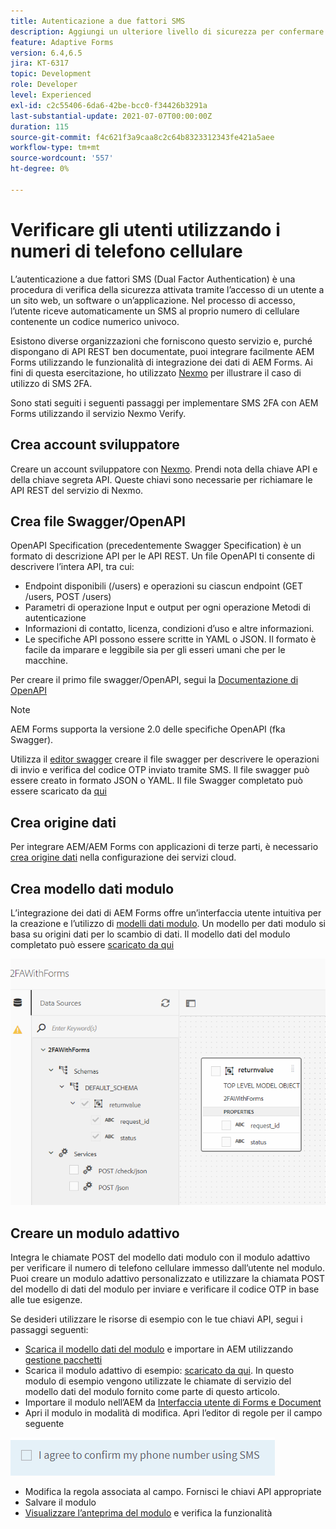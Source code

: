 ```yaml
---
title: Autenticazione a due fattori SMS
description: Aggiungi un ulteriore livello di sicurezza per confermare l’identità di un utente quando desidera eseguire determinate attività
feature: Adaptive Forms
version: 6.4,6.5
jira: KT-6317
topic: Development
role: Developer
level: Experienced
exl-id: c2c55406-6da6-42be-bcc0-f34426b3291a
last-substantial-update: 2021-07-07T00:00:00Z
duration: 115
source-git-commit: f4c621f3a9caa8c2c64b8323312343fe421a5aee
workflow-type: tm+mt
source-wordcount: '557'
ht-degree: 0%

---
```


# Verificare gli utenti utilizzando i numeri di telefono cellulare

L’autenticazione a due fattori SMS (Dual Factor Authentication) è una procedura di verifica della sicurezza attivata tramite l’accesso di un utente a un sito web, un software o un’applicazione. Nel processo di accesso, l’utente riceve automaticamente un SMS al proprio numero di cellulare contenente un codice numerico univoco.

Esistono diverse organizzazioni che forniscono questo servizio e, purché dispongano di API REST ben documentate, puoi integrare facilmente AEM Forms utilizzando le funzionalità di integrazione dei dati di AEM Forms. Ai fini di questa esercitazione, ho utilizzato [Nexmo](https://developer.nexmo.com/verify/overview) per illustrare il caso di utilizzo di SMS 2FA.

Sono stati seguiti i seguenti passaggi per implementare SMS 2FA con AEM Forms utilizzando il servizio Nexmo Verify.

## Crea account sviluppatore

Creare un account sviluppatore con [Nexmo](https://dashboard.nexmo.com/sign-in). Prendi nota della chiave API e della chiave segreta API. Queste chiavi sono necessarie per richiamare le API REST del servizio di Nexmo.

## Crea file Swagger/OpenAPI

OpenAPI Specification (precedentemente Swagger Specification) è un formato di descrizione API per le API REST. Un file OpenAPI ti consente di descrivere l’intera API, tra cui:

* Endpoint disponibili (/users) e operazioni su ciascun endpoint (GET /users, POST /users)
* Parametri di operazione Input e output per ogni operazione Metodi di autenticazione
* Informazioni di contatto, licenza, condizioni d’uso e altre informazioni.
* Le specifiche API possono essere scritte in YAML o JSON. Il formato è facile da imparare e leggibile sia per gli esseri umani che per le macchine.

Per creare il primo file swagger/OpenAPI, segui la [Documentazione di OpenAPI](https://swagger.io/docs/specification/2-0/basic-structure/)

>[!NOTE]
> AEM Forms supporta la versione 2.0 delle specifiche OpenAPI (fka Swagger).

Utilizza il [editor swagger](https://editor.swagger.io/) creare il file swagger per descrivere le operazioni di invio e verifica del codice OTP inviato tramite SMS. Il file swagger può essere creato in formato JSON o YAML. Il file Swagger completato può essere scaricato da [qui](assets/two-factore-authentication-swagger.zip)

## Crea origine dati

Per integrare AEM/AEM Forms con applicazioni di terze parti, è necessario [crea origine dati](https://experienceleague.adobe.com/docs/experience-manager-learn/forms/ic-web-channel-tutorial/parttwo.html) nella configurazione dei servizi cloud.

## Crea modello dati modulo

L’integrazione dei dati di AEM Forms offre un’interfaccia utente intuitiva per la creazione e l’utilizzo di [modelli dati modulo](https://experienceleague.adobe.com/docs/experience-manager-65/forms/form-data-model/create-form-data-models.html). Un modello per dati modulo si basa su origini dati per lo scambio di dati.
Il modello dati del modulo completato può essere [scaricato da qui](assets/sms-2fa-fdm.zip)

![fdm](assets/2FA-fdm.PNG)

## Creare un modulo adattivo

Integra le chiamate POST del modello dati modulo con il modulo adattivo per verificare il numero di telefono cellulare immesso dall’utente nel modulo. Puoi creare un modulo adattivo personalizzato e utilizzare la chiamata POST del modello di dati del modulo per inviare e verificare il codice OTP in base alle tue esigenze.

Se desideri utilizzare le risorse di esempio con le tue chiavi API, segui i passaggi seguenti:

* [Scarica il modello dati del modulo](assets/sms-2fa-fdm.zip) e importare in AEM utilizzando [gestione pacchetti](http://localhost:4502/crx/packmgr/index.jsp)
* Scarica il modulo adattivo di esempio: [scaricato da qui](assets/sms-2fa-verification-af.zip). In questo modulo di esempio vengono utilizzate le chiamate di servizio del modello dati del modulo fornito come parte di questo articolo.
* Importare il modulo nell’AEM da [Interfaccia utente di Forms e Document](http://localhost:4502/aem/forms.html/content/dam/formsanddocuments)
* Apri il modulo in modalità di modifica. Apri l’editor di regole per il campo seguente

![sms-send](assets/check-sms.PNG)

* Modifica la regola associata al campo. Fornisci le chiavi API appropriate
* Salvare il modulo
* [Visualizzare l’anteprima del modulo](http://localhost:4502/content/dam/formsanddocuments/sms-2fa-verification/jcr:content?wcmmode=disabled) e verifica la funzionalità
